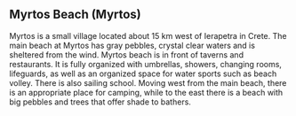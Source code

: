 ## Myrtos Beach (Myrtos)

Myrtos is a small village located about 15 km west of Ierapetra in Crete. The main beach at Myrtos has gray pebbles, crystal clear waters and is sheltered from the wind.
Myrtos beach is in front of taverns and restaurants. It is fully organized with umbrellas, showers, changing rooms, lifeguards, as well as an organized space for water sports such as beach volley. There is also sailing school.
Moving west from the main beach, there is an appropriate place for camping, while to the east there is a beach with big pebbles and trees that offer shade to bathers.